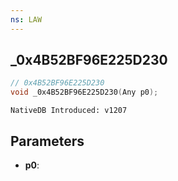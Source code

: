 ```yaml
---
ns: LAW
---
```

## _0x4B52BF96E225D230

```c
// 0x4B52BF96E225D230
void _0x4B52BF96E225D230(Any p0);
```

```
NativeDB Introduced: v1207
```

## Parameters
* **p0**:
